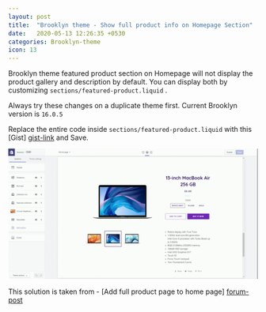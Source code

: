 ```yaml
---
layout: post
title:  "Brooklyn theme - Show full product info on Homepage Section"
date:   2020-05-13 12:26:35 +0530
categories: Brooklyn-theme
icon: 13
---
```


 
Brooklyn theme featured product section on Homepage  will not display the product gallery and description by default. You can display both by customizing `sections/featured-product.liquid` . 

Always try these changes on a duplicate theme first. Current Brooklyn version is `16.0.5` 

Replace the entire code inside `sections/featured-product.liquid` with this [Gist] [gist-link] and Save.

![working demo](/images/posts/brooklyn-theme.gif)

This solution is taken from - [Add full product page to home page] [forum-post]

[forum-post]: https://community.shopify.com/c/Shopify-Design/Add-full-product-page-to-home-page/m-p/736885/highlight/true#M183849

[gist-link]: https://gist.github.com/lixonic/7e342af5e0aaf7d77abd6b0eda074fca